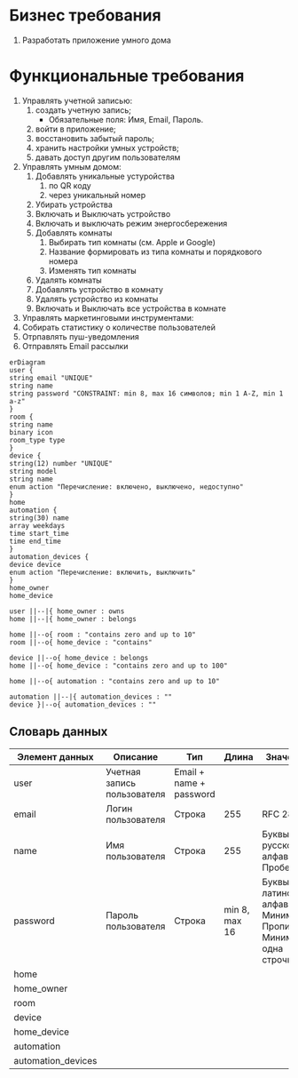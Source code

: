 # Бизнес требования
1. Разработать приложение умного дома 
# Функциональные требования
1. Управлять учетной записью:
   1. создать учетную запись;
      - Обязательные поля: Имя, Email, Пароль.
   2. войти в приложение;
   3. восстановить забытый пароль;
   4. хранить настройки умных устройств;
   5. давать доступ другим пользователям
2. Управлять умным домом:
   1. Добавлять уникальные устуройства
      1. по QR коду
      2. через уникальный номер
   2. Убирать устройства
   3. Включать и Выключать устройство
   4. Включать и выключать режим энергосбережения
   5. Добавлять комнаты
      1. Выбирать тип комнаты (см. Apple и Google)
      2. Название формировать из типа комнаты и порядкового номера
      3. Изменять тип комнаты
   6. Удалять комнаты
   7. Добавлять устройство в комнату
   8. Удалять устройство из комнаты
   9. Включать и Выключать все устройства в комнате
3. Управлять маркетинговыми инструментами:
  1. Собирать статистику о количестве пользователей
  2. Отрпавлять пуш-уведомления
  3. Отправлять Email рассылки 

```mermaid
erDiagram
user {
string email "UNIQUE"
string name
string password "CONSTRAINT: min 8, max 16 символов; min 1 A-Z, min 1 a-z"
}
room { 
string name
binary icon
room_type type
}
device {
string(12) number "UNIQUE"
string model
string name
enum action "Перечисление: включено, выключено, недоступно"
}
home
automation {
string(30) name
array weekdays
time start_time
time end_time
}
automation_devices {
device device
enum action "Перечисление: включить, выключить"
}
home_owner
home_device

user ||--|{ home_owner : owns
home ||--|{ home_owner : belongs

home ||--o{ room : "contains zero and up to 10"
room ||--o{ home_device : "contains"

device ||--o{ home_device : belongs
home ||--o{ home_device : "contains zero and up to 100"

home ||--o{ automation : "contains zero and up to 10"

automation ||--|{ automation_devices : ""
device }|--o{ automation_devices : ""

```

## Словарь данных
| Элемент данных     | Описание                    | Тип                     | Длина         | Значения                                                               |
| ------------------ | --------------------------- | ----------------------- | ------------- | ---------------------------------------------------------------------- |
| user               | Учетная запись пользователя | Email + name + password |               |                                                                        |
| email              | Логин пользователя          | Строка                  | 255           | RFC 2821                                                               |
| name               | Имя пользователя            | Строка                  | 255           | Буквы русского алфавита. Пробелы.                                      |
| password           | Пароль пользователя         | Строка                  | min 8, max 16 | Буквы латинского алфавита. Минимум 1 Прописная. Минимум одна строчная. |
| home               |                             |                         |
| home_owner         |                             |                         |
| room               |                             |                         |
| device             |                             |                         |
| home_device        |                             |                         |
| automation         |                             |                         |
| automation_devices |                             |                         |